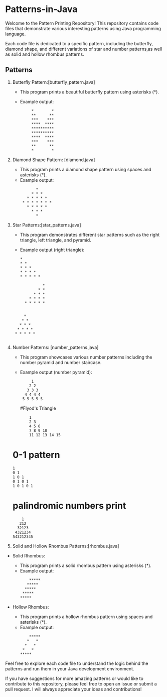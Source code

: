 # Patterns-in-Java

Welcome to the Pattern Printing Repository! This repository contains code files that demonstrate various interesting patterns using Java programming language.

Each code file is dedicated to a specific pattern, including the butterfly, diamond shape, and different variations of star and number patterns,as well as solid and hollow rhombus patterns.

## Patterns

1. Butterfly Pattern:[butterfly_pattern.java]

   - This program prints a beautiful butterfly pattern using asterisks (\*).
   - Example output:

     ```
          *        *
          **      **
          ***    ***
          ****  ****
          **********
          **********
          ****  ****
          ***    ***
          **      **
          *        *

     ```

2. Diamond Shape Pattern: [diamond.java]

   - This program prints a diamond shape pattern using spaces and asterisks (\*).
   - Example output:
     ```
            *
          * * *
        * * * * *
      * * * * * * *
        * * * * *
          * * *
            *
     ```

3. Star Patterns:[star_patterns.java]
   - This program demonstrates different star patterns such as the right triangle, left triangle, and pyramid.
   - Example output (right triangle):
     ```
     *
     * *
     * * *
     * * * *
     * * * * *
     ```

     ```
               *
             * *
           * * *
         * * * *
       * * * * *
    ```

   ```
            *
           * *
          * * *
         * * * *
        * * * * *
   
   ```

4. Number Patterns: [number_patterns.java]
   - This program showcases various number patterns including the number pyramid and number staircase.
   - Example output (number pyramid):
     ```
          1
         2 2
        3 3 3
       4 4 4 4
      5 5 5 5 5
      ```
     #Flyod's Triangle

     ```
         1 
         2 3
         4 5 6
         7 8 9 10
         11 12 13 14 15
      ```

   # 0-1 pattern

      ```
      1
      0 1
      1 0 1
      0 1 0 1
      1 0 1 0 1
      ```

   # palindromic numbers print

   ```
       1
      212
     32123
    4321234
   543212345

   ```

5. Solid and Hollow Rhombus Patterns:[rhombus.java]

- Solid Rhombus:

  - This program prints a solid rhombus pattern using asterisks (\*).
  - Example output:
    ```
        *****
       *****
      *****
     *****
    *****
    ```

- Hollow Rhombus:
  - This program prints a hollow rhombus pattern using spaces and asterisks (\*).
  - Example output:
    ```
        *****
       *   *
      *   *
     *   *
    *****
    ```

Feel free to explore each code file to understand the logic behind the patterns and run them in your Java development environment.

If you have suggestions for more amazing patterns or would like to contribute to this repository, please feel free to open an issue or submit a pull request.
I will always appreciate your ideas and contributions!

